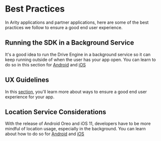 # Best Practices
In Arity applications and partner applications, here are some of the best practices we follow to ensure a good end user experience.

## Running the SDK in a Background Service
It's a good idea to run the Drive Engine in a background service so it can keep running outside of when the user has your app open. You can learn to do so in this section for [Android](background-service/Android.md) and [iOS](background-service/iOS.md)

## UX Guidelines
In this [section](ux-guidelines/Index.md), you'll learn more about ways to ensure a good end user experience for your app.

## Location Service Considerations
With the release of Android Oreo and iOS 11, developers have to be more mindful of location usage, especially in the background. You can learn about how to do so for [Android](location-service-considerations/Android.md) and [iOS](location-service-considerations/iOS.md)